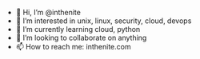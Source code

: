 - 👋 Hi, I’m @inthenite
- 👀 I’m interested in unix, linux, security, cloud, devops
- 🌱 I’m currently learning cloud, python
- 💞️ I’m looking to collaborate on anything
- 📫 How to reach me: inthenite.com

<!---
inthenite/inthenite is a ✨ special ✨ repository because its `README.md` (this file) appears on your GitHub profile.
You can click the Preview link to take a look at your changes.
--->
